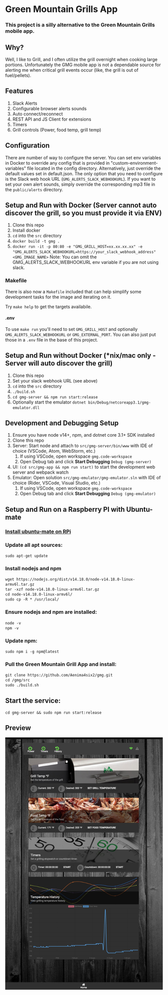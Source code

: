 # Green Mountain Grills App

### This project is a silly alternative to the Green Mountain Grills mobile app.

## Why?
Well, I like to Grill, and I often utilize the grill overnight when cooking large portions. Unfortunately the GMG mobile app is not a dependable source for alerting me when critical grill events occur (like, the grill is out of fuel/pellets).

## Features
1. Slack Alerts
1. Configurable browser alerts sounds
1. Auto connect/reconnect
1. REST API and JS Client for extensions
1. Timers
1. Grill controls (Power, food temp, grill temp)

## Configuration
There are number of way to configure the server. You can set env variables in Docker to override any config that is provided in "custom-environment-variables" file located in the config directory. Alternatively, just override the default values set in default.json. The only option that you need to configure is the Slack web hook URL (`GMG_ALERTS_SLACK_WEBHOOKURL`). If you want to set your own alert sounds, simply override the corresponding mp3 file in the `public/alerts` directory.

## Setup and Run with Docker (Server cannot auto discover the grill, so you must provide it via ENV)
1. Clone this repo
1. Install docker
1. `cd` into the `src` directory
1. `docker build -t gmg .`
1. `docker run -it -p 80:80 -e "GMG_GRILL_HOST=xx.xx.xx.xx" -e "GMG_ALERTS_SLACK_WEBHOOKURL=https://your_slack_webhook_address" <GMG_IMAGE_NAME>`
Note: You can omit the GMG_ALERTS_SLACK_WEBHOOKURL env variable if you are not using slack.

### Makefile
There is also now a `Makefile` included that can help simplify some development tasks for the image and iterating on it.

Try `make help` to get the targets availabile.

#### .env

To use `make run` you'll need to set `GMG_GRILL_HOST` and optionally `GMG_ALERTS_SLACK_WEBHOOKURL` or `GMG_EXTERNAL_PORT`. You can also just put those in a `.env` file in the base of this project.

## Setup and Run without Docker (*nix/mac only - Server will auto discover the grill)
1. Clone this repo
1. Set your slack webhook URL (see above)
1. `cd` into the `src` directory
1. `./build.sh`
1. `cd gmg-server && npm run start:release`
1. Optionally start the emulator `dotnet bin/Debug/netcoreapp3.1/gmg-emulator.dll`

## Development and Debugging Setup
1. Ensure you have node v14+, npm, and dotnet core 3.1+ SDK installed
1. Clone this repo
1. Server: Start node and attach to `src/gmg-server/bin/www` with IDE of choice (VSCode, Atom, WebStorm, etc.)
    1. If using VSCode, open workspace `gmg.code-workspace`
    2. Open Debug tab and click **Start Debugging** `Debug (gmg-server)`
1. UI: `(cd src/gmg-app && npm run start)` to start the development web server and webpack watch
1. Emulator: Open solution `src/gmg-emulator/gmg-emulator.sln` with IDE of choice (Rider, VSCode, Visual Studio, etc.)
    1. If using VSCode, open workspace `gmg.code-workspace`
    2. Open Debug tab and click **Start Debugging**  `Debug (gmg-emulator)`

## Setup and Run on a Raspberry PI with Ubuntu-mate
### [Install ubuntu-mate on RPi](https://ubuntu-mate.org/raspberry-pi/)
### Update all apt sources:

```
sudo apt-get update
```

### Install nodejs and npm
```
wget https://nodejs.org/dist/v14.18.0/node-v14.18.0-linux-armv6l.tar.gz
tar -xzf node-v14.18.0-linux-armv6l.tar.gz
cd node-v14.18.0-linux-armv6l/
sudo cp -R * /usr/local/
```

### Ensure nodejs and npm are installed:
```
node -v
npm -v
```

### Update npm:
```
sudo npm i -g npm@latest
```

### Pull the Green Mountain Grill App and install:

```
git clone https://github.com/Aenima4six2/gmg.git
cd /gmg/src
sudo ./build.sh
```

## Start the service:
```
cd gmg-server && sudo npm run start:release
```


## Preview
![alt text](assets/preview.jpg)
